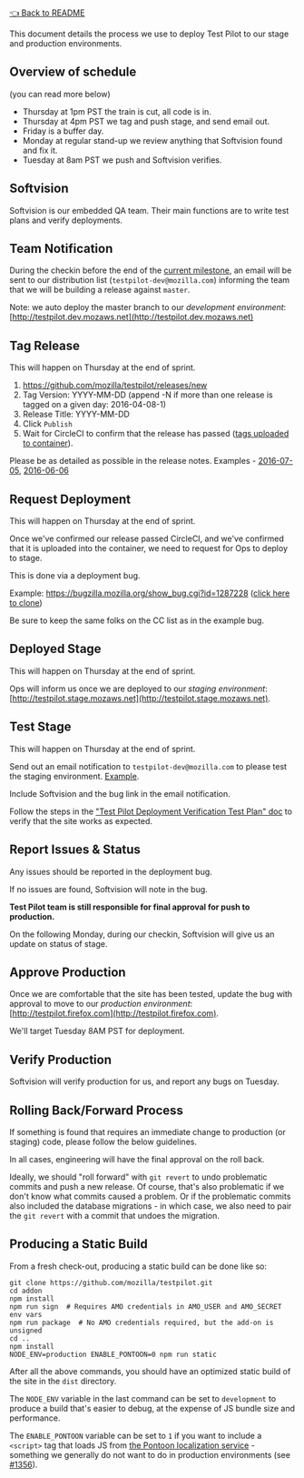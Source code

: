 [👈 Back to README](../../README.md)

This document details the process we use to deploy Test Pilot to our stage and production environments.

## Overview of schedule ##

(you can read more below)

- Thursday at 1pm PST the train is cut, all code is in.
- Thursday at 4pm PST we tag and push stage, and send email out.
- Friday is a buffer day.
- Monday at regular stand-up we review anything that Softvision found and fix it.
- Tuesday at 8am PST we push and Softvision verifies.

## Softvision ##

Softvision is our embedded QA team. Their main functions are to write test plans and verify deployments.

## Team Notification ##

During the checkin before the end of the [current milestone](https://github.com/mozilla/testpilot/milestones), an email will be sent to our distribution list (`testpilot-dev@mozilla.com`) informing the team that we will be building a release against `master`.

Note: we auto deploy the master branch to our *development environment*: [http://testpilot.dev.mozaws.net](http://testpilot.dev.mozaws.net)

## Tag Release ##

This will happen on Thursday at the end of sprint.

1. https://github.com/mozilla/testpilot/releases/new
2. Tag Version: YYYY-MM-DD (append -N if more than one release is tagged on a given day: 2016-04-08-1)
3. Release Title: YYYY-MM-DD
4. Click `Publish`
5. Wait for CircleCI to confirm that the release has passed ([tags uploaded to container](https://hub.docker.com/r/mozilla/testpilot/tags/)).

Please be as detailed as possible in the release notes. Examples - [2016-07-05](https://github.com/mozilla/testpilot/releases/tag/2016-07-05), [2016-06-06](https://github.com/mozilla/testpilot/releases/tag/2016-06-06)

## Request Deployment ##

This will happen on Thursday at the end of sprint.

Once we've confirmed our release passed CircleCI, and we've confirmed that it is uploaded into the container, we need to request for Ops to deploy to stage.

This is done via a deployment bug.

Example: https://bugzilla.mozilla.org/show_bug.cgi?id=1287228 ([click here to clone](https://bugzilla.mozilla.org/enter_bug.cgi?product=Cloud%20Services&cloned_bug_id=1287228&format=__default__))

Be sure to keep the same folks on the CC list as in the example bug.

## Deployed Stage ##

This will happen on Thursday at the end of sprint.

Ops will inform us once we are deployed to our *staging environment*: [http://testpilot.stage.mozaws.net](http://testpilot.stage.mozaws.net).

## Test Stage ##

This will happen on Thursday at the end of sprint.

Send out an email notification to `testpilot-dev@mozilla.com` to please test the staging environment. [Example](https://mail.mozilla.org/pipermail/testpilot-dev/2016-July/000198.html).

Include Softvision and the bug link in the email notification.

Follow the steps in the ["Test Pilot Deployment Verification Test Plan" doc](DEPLOYMENT-VERIFICATION.md) to verify that the site works as expected.

## Report Issues & Status ##

Any issues should be reported in the deployment bug.

If no issues are found, Softvision will note in the bug.

**Test Pilot team is still responsible for final approval for push to production.**

On the following Monday, during our checkin, Softvision will give us an update on status of stage.

## Approve Production ##

Once we are comfortable that the site has been tested, update the bug with approval to move to our *production environment*: [http://testpilot.firefox.com](http://testpilot.firefox.com).

We'll target Tuesday 8AM PST for deployment.

## Verify Production ##

Softvision will verify production for us, and report any bugs on Tuesday.

## Rolling Back/Forward Process ##

If something is found that requires an immediate change to production (or staging) code, please follow the below guidelines.

In all cases, engineering will have the final approval on the roll back.

Ideally, we should "roll forward" with `git revert` to undo problematic commits and push a new release. Of course, that's also problematic if we don't know what commits caused a problem. Or if the problematic commits also included the database migrations - in which case, we also need to pair the `git revert` with a commit that undoes the migration.

## Producing a Static Build ##

From a fresh check-out, producing a static build can be done like so:

```
git clone https://github.com/mozilla/testpilot.git
cd addon
npm install
npm run sign  # Requires AMO credentials in AMO_USER and AMO_SECRET env vars
npm run package  # No AMO credentials required, but the add-on is unsigned
cd ..
npm install
NODE_ENV=production ENABLE_PONTOON=0 npm run static
```

After all the above commands, you should have an optimized static build of the
site in the `dist` directory.

The `NODE_ENV` variable in the last command can be set to `development` to
produce a build that's easier to debug, at the expense of JS bundle size and
performance.

The `ENABLE_PONTOON` variable can be set to `1` if you want to include a
`<script>` tag that loads JS from [the Pontoon localization
service](https://pontoon.mozilla.org/) - something we generally do not want to
do in production environments (see [#1356](https://github.com/mozilla/testpilot/issues/1356)).
